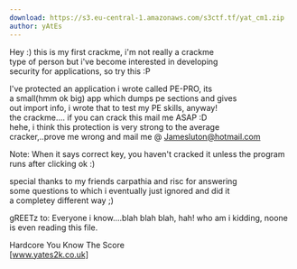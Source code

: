 ```yaml
---
download: https://s3.eu-central-1.amazonaws.com/s3ctf.tf/yat_cm1.zip
author: yAtEs
---
```

Hey :) this is my first crackme, i'm not really a crackme  
type of person but i've become interested in developing  
security for applications, so try this :P  

I've protected an application i wrote called PE-PRO, its  
a small(hmm ok big) app which dumps pe sections and gives  
out import info, i wrote that to test my PE skills, anyway!  
the crackme.... if you can crack this mail me ASAP :D  
hehe, i think this protection is very strong to the average  
cracker,..prove me wrong and mail me @ Jamesluton@hotmail.com  

Note: When it says correct key, you haven't cracked it unless the program runs after clicking ok :)


special thanks to my friends carpathia and risc for answering  
some questions to which i eventually just ignored and did it  
a completey different way ;)


gREETz to: Everyone i know....blah blah blah, hah! who am i kidding,
           noone is even reading this file.

Hardcore You Know The Score  
  [www.yates2k.co.uk]
